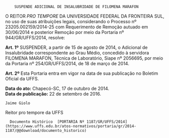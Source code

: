         SUSPENDE ADICIONAL DE INSALUBRIDADE DE FILOMENA MARAFON  

O REITOR *PRO TEMPORE* DA UNIVERSIDADE FEDERAL DA FRONTEIRA SUL, no uso de suas atribuições legais, considerando o Processo nº 23205.002159/2014-25 com Requerimento de Remoção autuado em 30/06/2014 e posterior Remoção por meio da Portaria nº 944/GR/UFFS/2014, resolve:

 **Art. 1º** SUSPENDER, a partir de 15 de agosto de 2014, o Adicional de Insalubridade correspondente ao Grau Médio, concedido à servidora FILOMENA MARAFON, Técnica de Laboratório, Siape nº 2056695, por meio da Portaria nº 254/GR/UFFS/2014, de 18 de março de 2014.

 **Art. 2º** Esta Portaria entra em vigor na data de sua publicação no Boletim Oficial da UFFS.

  

   **Data do ato:** Chapecó-SC, 17 de outubro de 2014.   
 **Data de publicação:**  22 de setembro de 2016. 

    Jaime Giolo   
 Reitor pro tempore da UFFS 

      Documento Histórico  [PORTARIA Nº 1187/GR/UFFS/2014](https://www.uffs.edu.br/atos-normativos/portaria/gr/2014-1187/@@download/documento_historico)     
      